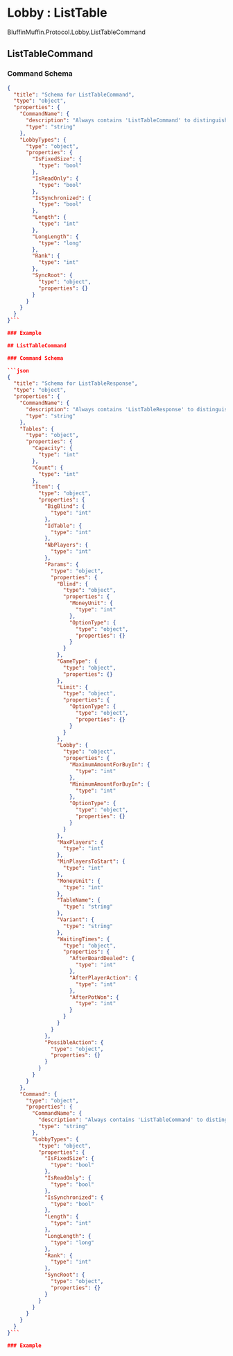 # Lobby : ListTable

BluffinMuffin.Protocol.Lobby.ListTableCommand

## ListTableCommand

### Command Schema

```json
{
  "title": "Schema for ListTableCommand",
  "type": "object",
  "properties": {
    "CommandName": {
      "description": "Always contains 'ListTableCommand' to distinguish the command from others.",
      "type": "string"
    },
    "LobbyTypes": {
      "type": "object",
      "properties": {
        "IsFixedSize": {
          "type": "bool"
        },
        "IsReadOnly": {
          "type": "bool"
        },
        "IsSynchronized": {
          "type": "bool"
        },
        "Length": {
          "type": "int"
        },
        "LongLength": {
          "type": "long"
        },
        "Rank": {
          "type": "int"
        },
        "SyncRoot": {
          "type": "object",
          "properties": {}
        }
      }
    }
  }
}```

### Example

## ListTableCommand

### Command Schema

```json
{
  "title": "Schema for ListTableResponse",
  "type": "object",
  "properties": {
    "CommandName": {
      "description": "Always contains 'ListTableResponse' to distinguish the command from others.",
      "type": "string"
    },
    "Tables": {
      "type": "object",
      "properties": {
        "Capacity": {
          "type": "int"
        },
        "Count": {
          "type": "int"
        },
        "Item": {
          "type": "object",
          "properties": {
            "BigBlind": {
              "type": "int"
            },
            "IdTable": {
              "type": "int"
            },
            "NbPlayers": {
              "type": "int"
            },
            "Params": {
              "type": "object",
              "properties": {
                "Blind": {
                  "type": "object",
                  "properties": {
                    "MoneyUnit": {
                      "type": "int"
                    },
                    "OptionType": {
                      "type": "object",
                      "properties": {}
                    }
                  }
                },
                "GameType": {
                  "type": "object",
                  "properties": {}
                },
                "Limit": {
                  "type": "object",
                  "properties": {
                    "OptionType": {
                      "type": "object",
                      "properties": {}
                    }
                  }
                },
                "Lobby": {
                  "type": "object",
                  "properties": {
                    "MaximumAmountForBuyIn": {
                      "type": "int"
                    },
                    "MinimumAmountForBuyIn": {
                      "type": "int"
                    },
                    "OptionType": {
                      "type": "object",
                      "properties": {}
                    }
                  }
                },
                "MaxPlayers": {
                  "type": "int"
                },
                "MinPlayersToStart": {
                  "type": "int"
                },
                "MoneyUnit": {
                  "type": "int"
                },
                "TableName": {
                  "type": "string"
                },
                "Variant": {
                  "type": "string"
                },
                "WaitingTimes": {
                  "type": "object",
                  "properties": {
                    "AfterBoardDealed": {
                      "type": "int"
                    },
                    "AfterPlayerAction": {
                      "type": "int"
                    },
                    "AfterPotWon": {
                      "type": "int"
                    }
                  }
                }
              }
            },
            "PossibleAction": {
              "type": "object",
              "properties": {}
            }
          }
        }
      }
    },
    "Command": {
      "type": "object",
      "properties": {
        "CommandName": {
          "description": "Always contains 'ListTableCommand' to distinguish the command from others.",
          "type": "string"
        },
        "LobbyTypes": {
          "type": "object",
          "properties": {
            "IsFixedSize": {
              "type": "bool"
            },
            "IsReadOnly": {
              "type": "bool"
            },
            "IsSynchronized": {
              "type": "bool"
            },
            "Length": {
              "type": "int"
            },
            "LongLength": {
              "type": "long"
            },
            "Rank": {
              "type": "int"
            },
            "SyncRoot": {
              "type": "object",
              "properties": {}
            }
          }
        }
      }
    }
  }
}```

### Example

